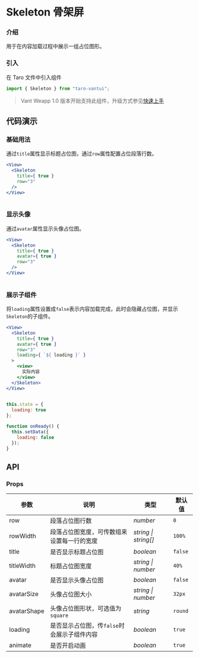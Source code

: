 # Skeleton 骨架屏

### 介绍

用于在内容加载过程中展示一组占位图形。

### 引入

在 Taro 文件中引入组件

```js
import { Skeleton } from "taro-vantui"; 
```

> Vant Weapp 1.0 版本开始支持此组件，升级方式参见[快速上手](#/quickstart)

## 代码演示

### 基础用法

通过`title`属性显示标题占位图，通过`row`属性配置占位段落行数。

```jsx
<View>
  <Skeleton
    title={ true }
    row="3"
  />
</View>
 
```

### 显示头像

通过`avatar`属性显示头像占位图。

```jsx
<View>
  <Skeleton
    title={ true }
    avatar={ true }
    row="3"
  />
</View>
 
```

### 展示子组件

将`loading`属性设置成`false`表示内容加载完成，此时会隐藏占位图，并显示`Skeleton`的子组件。

```jsx
<View>
  <Skeleton
    title={ true }
    avatar={ true }
    row="3"
    loading={ `${ loading }` }
  >
    <view>
      实际内容
    </view>
  </Skeleton>
</View>
 
```

```js
this.state = {
  loading: true
};

function onReady() {
  this.setData({
    loading: false
  });
} 
```

## API

### Props

| 参数 | 说明 | 类型 | 默认值 |
| --- | --- | --- | --- |
| row | 段落占位图行数 | _number_ | `0` |
| rowWidth | 段落占位图宽度，可传数组来设置每一行的宽度 | _string \| string[]_ | `100%` |
| title | 是否显示标题占位图 | _boolean_ | `false` |
| titleWidth | 标题占位图宽度 | _string \| number_ | `40%` |
| avatar | 是否显示头像占位图 | _boolean_ | `false` |
| avatarSize | 头像占位图大小 | _string \| number_ | `32px` |
| avatarShape | 头像占位图形状，可选值为`square` | _string_ | `round` |
| loading | 是否显示占位图，传`false`时会展示子组件内容 | _boolean_ | `true` |
| animate | 是否开启动画 | _boolean_ | `true` |
